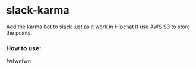 # slack-karma
Add the karma bot to slack just as it work in Hipchat
It use AWS S3 to store the points.
### How to use:
fwfwefwe
